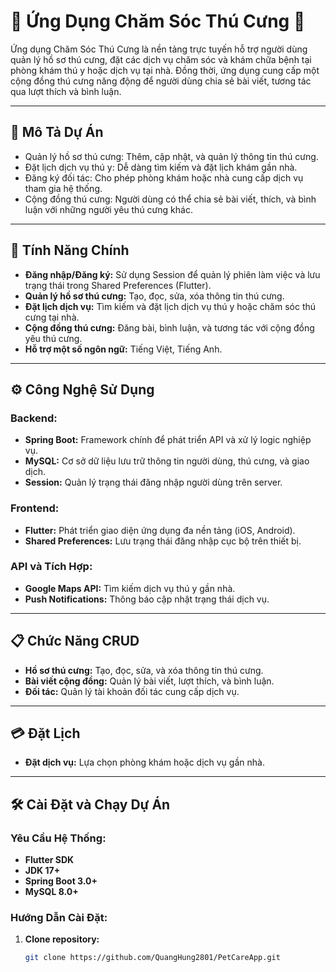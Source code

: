 # 🐾 Ứng Dụng Chăm Sóc Thú Cưng 🐾  

Ứng dụng Chăm Sóc Thú Cưng là nền tảng trực tuyến hỗ trợ người dùng quản lý hồ sơ thú cưng, đặt các dịch vụ chăm sóc và khám chữa bệnh tại phòng khám thú y hoặc dịch vụ tại nhà. Đồng thời, ứng dụng cung cấp một cộng đồng thú cưng năng động để người dùng chia sẻ bài viết, tương tác qua lượt thích và bình luận.  

---

## 🎯 **Mô Tả Dự Án**  
- Quản lý hồ sơ thú cưng: Thêm, cập nhật, và quản lý thông tin thú cưng.  
- Đặt lịch dịch vụ thú y: Dễ dàng tìm kiếm và đặt lịch khám gần nhà.  
- Đăng ký đối tác: Cho phép phòng khám hoặc nhà cung cấp dịch vụ tham gia hệ thống.  
- Cộng đồng thú cưng: Người dùng có thể chia sẻ bài viết, thích, và bình luận với những người yêu thú cưng khác.  

---

## 🚀 **Tính Năng Chính**  
- **Đăng nhập/Đăng ký:** Sử dụng Session để quản lý phiên làm việc và lưu trạng thái trong Shared Preferences (Flutter).  
- **Quản lý hồ sơ thú cưng:** Tạo, đọc, sửa, xóa thông tin thú cưng.  
- **Đặt lịch dịch vụ:** Tìm kiếm và đặt lịch dịch vụ thú y hoặc chăm sóc thú cưng tại nhà.  
- **Cộng đồng thú cưng:** Đăng bài, bình luận, và tương tác với cộng đồng yêu thú cưng.   
- **Hỗ trợ một số ngôn ngữ:** Tiếng Việt, Tiếng Anh.  

---

## ⚙️ **Công Nghệ Sử Dụng**  

### **Backend:**  
- **Spring Boot:** Framework chính để phát triển API và xử lý logic nghiệp vụ.  
- **MySQL:** Cơ sở dữ liệu lưu trữ thông tin người dùng, thú cưng, và giao dịch.  
- **Session:** Quản lý trạng thái đăng nhập người dùng trên server.  

### **Frontend:**  
- **Flutter:** Phát triển giao diện ứng dụng đa nền tảng (iOS, Android).  
- **Shared Preferences:** Lưu trạng thái đăng nhập cục bộ trên thiết bị.  

### **API và Tích Hợp:**  
- **Google Maps API:** Tìm kiếm dịch vụ thú y gần nhà.  
- **Push Notifications:** Thông báo cập nhật trạng thái dịch vụ.  

---

## 📋 **Chức Năng CRUD**  
- **Hồ sơ thú cưng:** Tạo, đọc, sửa, và xóa thông tin thú cưng.  
- **Bài viết cộng đồng:** Quản lý bài viết, lượt thích, và bình luận.  
- **Đối tác:** Quản lý tài khoản đối tác cung cấp dịch vụ.  

---

## 💳 **Đặt Lịch**  
- **Đặt dịch vụ:** Lựa chọn phòng khám hoặc dịch vụ gần nhà.  

---

## 🛠️ **Cài Đặt và Chạy Dự Án**  

### **Yêu Cầu Hệ Thống:**  
- **Flutter SDK**  
- **JDK 17+**  
- **Spring Boot 3.0+**  
- **MySQL 8.0+**  

### **Hướng Dẫn Cài Đặt:**  

1. **Clone repository:**  
   ```bash
   git clone https://github.com/QuangHung2801/PetCareApp.git
